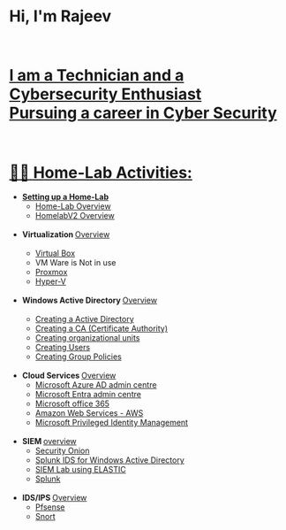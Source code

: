 

# Hi, I'm Rajeev <br><br><a href="">
# I am a Technician and a Cybersecurity Enthusiast <br>  Pursuing a career in Cyber Security<br><br>

# 👨‍💻 Home-Lab Activities:

- <b>Setting up a Home-Lab</b>
  - [Home-Lab Overview](https://github.com/rajeevlraman/Homelab/tree/main)<br>
  - [HomelabV2 Overview](https://github.com/rajeevlraman/Homelabv2/tree/main)<br><br>
- <b>Virtualization  </b>[ Overview ](https://github.com/rajeevlraman/Virtualization)<br><br>
  - [Virtual Box](https://github.com/rajeevlraman/Virtualization/blob/main/assets/VirtualBox.md) <b><i></b></i>
  - VM Ware is Not in use <b><i></b></i>
  - [Proxmox](https://github.com/rajeevlraman/Virtualization/blob/main/assets/Proxmox.md) <b><i></b></i>
  - [Hyper-V](https://github.com/rajeevlraman/Virtualization/blob/main/assets/Hyper-V.md) <b><i></b></i><br><br>
- <b>Windows Active Directory </b>[ Overview ](https://github.com/rajeevlraman/ActiveDirectory)<br><br>
  - [Creating a Active Directory](https://github.com/rajeevlraman/ActiveDirectory/#Active-Directory)
  - [Creating a CA (Certificate Authority)](https://github.com/rajeevlraman/ActiveDirectory/blob/main/ad_ou.md)
  - [Creating organizational units](https://github.com/rajeevlraman/ActiveDirectory/blob/main/ad_ou.md#OU)
  - [Creating Users]()
  - [Creating Group Policies]()<br><br>
- <b>Cloud Services  </b></b>[ Overview ](https://github.com/rajeevlraman/CloudServices)<br>
  - [Microsoft Azure AD admin centre ](https://camo.githubusercontent.com/3eb9cb729638177c30c357ac03d593b8fcbb555097c4b21834020f57a612c0bb/68747470733a2f2f692e696d6775722e636f6d2f6c56716552646f2e706e67) <b><i></b></i>
  - [Microsoft Entra admin centre](https://camo.githubusercontent.com/7226367204999fa5bdbe824372de69f124e0d70c067396de494b3d70a3271d39/68747470733a2f2f692e696d6775722e636f6d2f6f46385875544a2e706e67) <b><i></b></i>
  - [Microsoft office 365](https://camo.githubusercontent.com/cf337c4e3707c542562f62b6cf7a2a2353fd85b7d65d0354c4a781703cda26ad/68747470733a2f2f692e696d6775722e636f6d2f486443336758722e706e67) <b><i></b></i>
  - [Amazon Web Services - AWS](https://camo.githubusercontent.com/70b05c458caaf0d1df28c59712f8631b68e005d8a00ce7442f36fc3537b08952/68747470733a2f2f692e696d6775722e636f6d2f61684c4a45724d2e706e67) <b><i></b></i>
  - [Microsoft Privileged Identity Management ](https://github.com/rajeevlraman/Microsoft_Enterprise_mobility_and_security)<br><br>
- <b>SIEM  </b></b>[ overview ](https://github.com/rajeevlraman/SIEM)<br>
  - [Security Onion](https://github.com/rajeevlraman/SIEM/blob/main/assets/Securityonion.md)
  - [Splunk IDS for Windows Active Directory](https://github.com/rajeevlraman/SIEM/blob/main/assets/Active_directory_Splunk_monitoring.md)
  - [SIEM Lab using ELASTIC](https://github.com/rajeevlraman/Elastic-SIEM)
  - [Splunk](https://github.com/rajeevlraman/SIEM/blob/main/assets/SplunkEnterprise.md)<br><br>
- <b>IDS/IPS  </b>[ Overview ](https://github.com/rajeevlraman/IDS-IPS)<br>
  - [Pfsense](https://camo.githubusercontent.com/c33845ad2fd578c6f7c646972fcfb06674a0311558d867b1929919259bfac2ef/68747470733a2f2f692e696d6775722e636f6d2f334f36586e39312e706e67)
  - [Snort](https://camo.githubusercontent.com/2dcf8d87b8eccc33adb286621983cc1fa155f30838ab8600a6463c56bc935904/68747470733a2f2f692e696d6775722e636f6d2f455946543351392e706e67)



<!--

Here are some ideas to get you started:

- 🔭 I’m currently working on ...
- 🌱 I’m currently learning ...
- 👯 I’m looking to collaborate on ...
- 🤔 I’m looking for help with ...
- 💬 Ask me about ...
- 📫 How to reach me: ...
- 😄 Pronouns: ...
- ⚡ Fun fact: ...
-->
